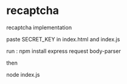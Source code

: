 # recaptcha
recaptcha implementation

paste SECRET_KEY in index.html and index.js

run : npm install express request body-parser

then 

node index.js
